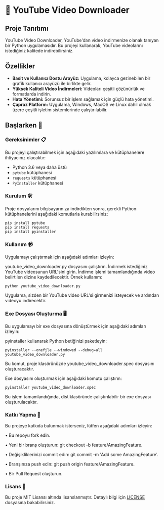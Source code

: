 # 🎥 YouTube Video Downloader

## Proje Tanıtımı
YouTube Video Downloader, YouTube'dan video indirmenize olanak tanıyan bir Python uygulamasıdır. Bu projeyi kullanarak, YouTube videolarını istediğiniz kalitede indirebilirsiniz.

## Özellikler

- **Basit ve Kullanıcı Dostu Arayüz:** Uygulama, kolayca gezinebilen bir grafik kullanıcı arayüzü ile birlikte gelir.
- **Yüksek Kaliteli Video İndirmeleri:** Videoları çeşitli çözünürlük ve formatlarda indirin.
- **Hata Yönetimi:** Sorunsuz bir işlem sağlamak için güçlü hata yönetimi.
- **Çapraz Platform:** Uygulama, Windows, MacOS ve Linux dahil olmak üzere çeşitli işletim sistemlerinde çalıştırılabilir.

## Başlarken 🚀

### Gereksinimler 📋
Bu projeyi çalıştırabilmek için aşağıdaki yazılımlara ve kütüphanelere ihtiyacınız olacaktır:

- Python 3.6 veya daha üstü
- `pytube` kütüphanesi
- `requests` kütüphanesi
- `PyInstaller` kütüphanesi

### Kurulum 🛠️
Proje dosyalarını bilgisayarınıza indirdikten sonra, gerekli Python kütüphanelerini aşağıdaki komutlarla kurabilirsiniz:

    
    pip install pytube
    pip install requests
    pip install pyinstaller
### Kullanım 📹
Uygulamayı çalıştırmak için aşağıdaki adımları izleyin:

youtube_video_downloader.py dosyasını çalıştırın.
İndirmek istediğiniz YouTube videosunun URL'sini girin.
İndirme işlemi tamamlandığında video belirtilen dizine kaydedilecektir.
Örnek kullanım:

    
    python youtube_video_downloader.py
Uygulama, sizden bir YouTube video URL'si girmenizi isteyecek ve ardından videoyu indirecektir.

### Exe Dosyası Oluşturma 🖥️
Bu uygulamayı bir exe dosyasına dönüştürmek için aşağıdaki adımları izleyin:

pyinstaller kullanarak Python betiğinizi paketleyin:

    
    pyinstaller --onefile --windowed --debug=all youtube_video_downloader.py
Bu komut, proje klasörünüzde youtube_video_downloader.spec dosyasını oluşturacaktır.

Exe dosyasını oluşturmak için aşağıdaki komutu çalıştırın:

    
    pyinstaller youtube_video_downloader.spec
Bu işlem tamamlandığında, dist klasöründe çalıştırılabilir bir exe dosyası oluşturulacaktır.

### Katkı Yapma 🤝
Bu projeye katkıda bulunmak isterseniz, lütfen aşağıdaki adımları izleyin:

• Bu repoyu fork edin.

• Yeni bir branş oluşturun: git checkout -b feature/AmazingFeature.

• Değişikliklerinizi commit edin: git commit -m 'Add some AmazingFeature'.

• Branşınıza push edin: git push origin feature/AmazingFeature.

• Bir Pull Request oluşturun.

### Lisans 📄

Bu proje MIT Lisansı altında lisanslanmıştır. Detaylı bilgi için [LICENSE](./License) dosyasına bakabilirsiniz.


